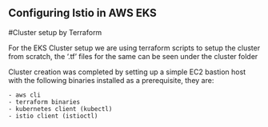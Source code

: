 ## Configuring Istio in AWS EKS  

#Cluster setup by Terraform

For the EKS Cluster setup we are using  terraform scripts to setup the cluster from scratch, the ‘.tf’ files for the same can be seen under the cluster folder 

Cluster creation was completed by setting up a simple EC2  bastion host with the following binaries installed as a prerequisite, they are:

	- aws cli
	- terraform binaries
	- kubernetes client (kubectl)
	- istio client (istioctl)
	


